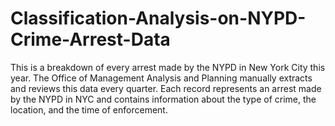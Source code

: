 # Classification-Analysis-on-NYPD-Crime-Arrest-Data
This is a breakdown of every arrest made by the NYPD in New York City this year. The Office of Management Analysis and Planning manually extracts and reviews this data every quarter. Each record represents an arrest made by the NYPD in NYC and contains information about the type of crime, the location, and the time of enforcement.
